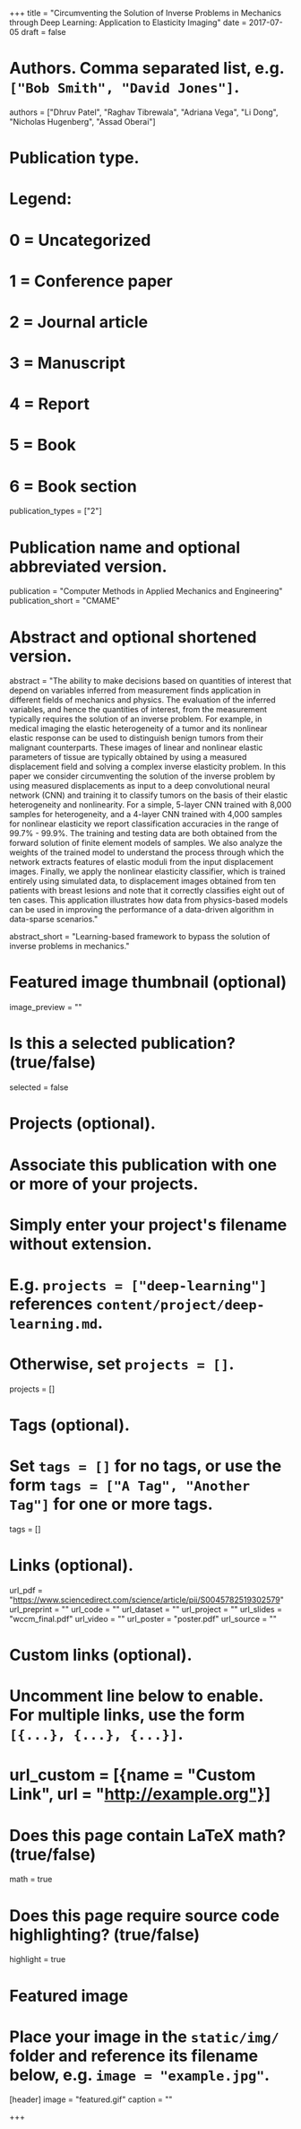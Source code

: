 +++
title = "Circumventing the Solution of Inverse Problems in Mechanics through Deep Learning: Application to Elasticity Imaging"
date = 2017-07-05
draft = false

# Authors. Comma separated list, e.g. `["Bob Smith", "David Jones"]`.
authors = ["Dhruv Patel", "Raghav Tibrewala", "Adriana Vega", "Li Dong", "Nicholas Hugenberg", "Assad Oberai"]

# Publication type.
# Legend:
# 0 = Uncategorized
# 1 = Conference paper
# 2 = Journal article
# 3 = Manuscript
# 4 = Report
# 5 = Book
# 6 = Book section
publication_types = ["2"]

# Publication name and optional abbreviated version.
publication = "Computer Methods in Applied Mechanics and Engineering"
publication_short = "CMAME"

# Abstract and optional shortened version.
abstract = "The ability to make decisions based on quantities of interest that depend on variables inferred from measurement finds application in different fields of mechanics and physics. The evaluation of the inferred variables, and hence the quantities of interest, from the measurement typically requires the solution of an inverse problem. For example, in medical imaging the elastic heterogeneity of a tumor and its nonlinear elastic response can be used to distinguish benign tumors from their malignant counterparts. These images of linear and nonlinear elastic parameters of tissue are typically obtained by using a measured displacement field and solving a complex inverse elasticity problem. In this paper we consider circumventing the solution of the inverse problem by using measured displacements as input to a deep convolutional neural network (CNN) and training it to classify tumors on the basis of their elastic heterogeneity and nonlinearity. For a simple, 5-layer CNN trained with 8,000 samples for heterogeneity, and a 4-layer CNN trained with 4,000 samples for nonlinear elasticity we report classification accuracies in the range of 99.7% - 99.9%. The training and testing data are both obtained from the forward solution of finite element models of samples. We also analyze the weights of the trained model to understand the process through which the network extracts features of elastic moduli from the input displacement images. Finally, we apply the nonlinear elasticity classifier, which is trained entirely using simulated data, to displacement images obtained from ten patients with breast lesions and note that it correctly classifies eight out of ten cases. This application illustrates how data from physics-based models can be used in improving the performance of a data-driven algorithm in data-sparse scenarios."

abstract_short = "Learning-based framework to bypass the solution of inverse problems in mechanics."

# Featured image thumbnail (optional)
image_preview = ""

# Is this a selected publication? (true/false)
selected = false

# Projects (optional).
#   Associate this publication with one or more of your projects.
#   Simply enter your project's filename without extension.
#   E.g. `projects = ["deep-learning"]` references `content/project/deep-learning.md`.
#   Otherwise, set `projects = []`.
projects = []

# Tags (optional).
#   Set `tags = []` for no tags, or use the form `tags = ["A Tag", "Another Tag"]` for one or more tags.
tags = []

# Links (optional).
url_pdf = "https://www.sciencedirect.com/science/article/pii/S0045782519302579"
url_preprint = ""
url_code = ""
url_dataset = ""
url_project = ""
url_slides = "wccm_final.pdf"
url_video = ""
url_poster = "poster.pdf"
url_source = ""

# Custom links (optional).
#   Uncomment line below to enable. For multiple links, use the form `[{...}, {...}, {...}]`.
# url_custom = [{name = "Custom Link", url = "http://example.org"}]

# Does this page contain LaTeX math? (true/false)
math = true

# Does this page require source code highlighting? (true/false)
highlight = true

# Featured image
# Place your image in the `static/img/` folder and reference its filename below, e.g. `image = "example.jpg"`.
[header]
image = "featured.gif"
caption = ""

+++
